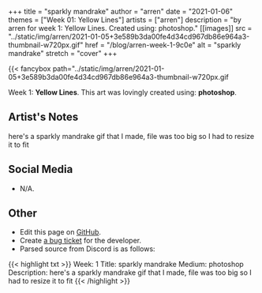 +++
title =       "sparkly mandrake"
author =      "arren"
date =        "2021-01-06"
themes =      ["Week 01: Yellow Lines"]
artists =     ["arren"]
description = "by arren for week 1: Yellow Lines. Created using: photoshop."
[[images]]
              src = "../static/img/arren/2021-01-05+3e589b3da00fe4d34cd967db86e964a3-thumbnail-w720px.gif"
              href = "/blog/arren-week-1-9c0e"
              alt = "sparkly mandrake"
              stretch = "cover"
+++


{{< fancybox path="../static/img/arren/2021-01-05+3e589b3da00fe4d34cd967db86e964a3-thumbnail-w720px.gif

Week 1: **Yellow Lines**. This art was lovingly created using: **photoshop**.

## Artist's Notes

here's a sparkly mandrake gif that I made, file was too big so I had to resize it to fit

## Social Media

- N/A.

## Other

- Edit this page on [GitHub](https://github.com/teaminkling/web-refresh/edit/main/content/blog/arren-week-1-9c0e.md).
- Create [a bug ticket](https://github.com/teaminkling/web-refresh/issues/new?assignees=&labels=bug&template=problem-report.md&title=) for the developer.
- Parsed source from Discord is as follows:

{{< highlight txt >}}
Week: 1
Title: sparkly mandrake
Medium: photoshop
Description: here's a sparkly mandrake gif that I made, file was too big so I had to resize it to fit
{{< /highlight >}}
